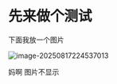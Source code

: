 # 先来做个测试





下面我放一个图片


![image-20250817224537013](https://gitee.com/da-qiang-classmate/typora/raw/master/image/image-20250817224537013.png)

妈啊  图片不显示

